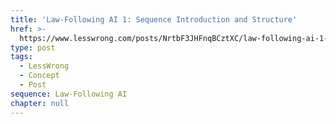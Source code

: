 ```yaml
---
title: 'Law-Following AI 1: Sequence Introduction and Structure'
href: >-
  https://www.lesswrong.com/posts/NrtbF3JHFnqBCztXC/law-following-ai-1-sequence-introduction-and-structure
type: post
tags:
  - LessWrong
  - Concept
  - Post
sequence: Law-Following AI
chapter: null
---
```


